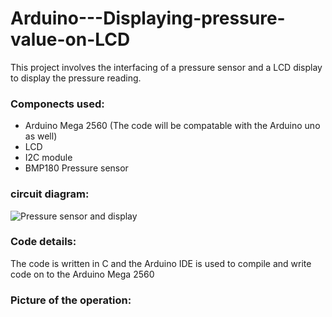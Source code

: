 # Arduino---Displaying-pressure-value-on-LCD
This project involves the interfacing of a pressure sensor and a LCD display to display the pressure reading. 



### Componects used:
* Arduino Mega 2560 (The code will be compatable with the Arduino uno as well) 
* LCD 
* I2C module
* BMP180 Pressure sensor

### circuit diagram: 
![Pressure sensor and display](https://user-images.githubusercontent.com/86454491/187855016-2368bf14-68a1-4cfd-9dfc-6133af256267.png)




### Code details:
The code is written in C and the Arduino IDE is used to compile and write code on to the Arduino Mega 2560 

### Picture of the operation:
